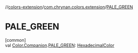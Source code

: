 //[colors-extension](../../index.md)/[com.chrynan.colors.extension](index.md)/[PALE_GREEN](-p-a-l-e_-g-r-e-e-n.md)

# PALE_GREEN

[common]\
val [Color.Companion](../../../colors-core/colors-core/com.chrynan.colors/-color/-companion/index.md).[PALE_GREEN](-p-a-l-e_-g-r-e-e-n.md): [HexadecimalColor](../../../colors-core/colors-core/com.chrynan.colors/-hexadecimal-color/index.md)
